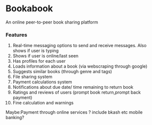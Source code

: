 # Bookabook

An online peer-to-peer book sharing platform 

### Features

1. Real-time messaging options to send and receive messages. Also shows if user is typing
2. Shows if user is online/last seen
3. Has profiles for each user
4. Loads information about a book (via webscraping through google)
5. Suggests similar books (through genre and tags)
6. File sharing system
7. Payment calculations system
8. Notifications about due date/ time remaining to return book
9. Ratings and reviews of users (prompt book return,prompt back payment)
10. Fine calculation and warnings


Maybe:Payment through online services ? include bkash etc mobile banking?

